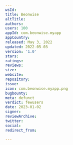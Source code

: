 ```yaml
---
wsId: 
title: Beonwise
altTitle: 
authors: 
users: 100
appId: com.beonwise.myapp
appCountry: 
released: May 3, 2022
updated: 2022-05-03
version: '1.0'
stars: 
ratings: 
reviews: 
size: 
website: 
repository: 
issue: 
icon: com.beonwise.myapp.png
bugbounty: 
meta: defunct
verdict: fewusers
date: 2023-01-02
signer: 
reviewArchive: 
twitter: 
social: 
redirect_from: 

---
```


